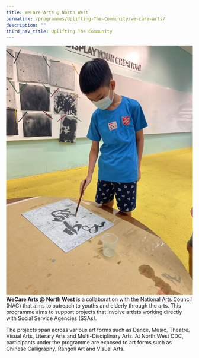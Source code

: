 ```yaml
---
title: WeCare Arts @ North West
permalink: /programmes/Uplifting-The-Community/we-care-arts/
description: ""
third_nav_title: Uplifting The Community
---
```

![](/images/Programmes/Uplifting%20The%20Community/Image%20(1).jpeg)**WeCare Arts @ North West** is a collaboration with the National Arts Council (NAC) that aims to outreach to youths and elderly through the arts. This programme aims to support projects that involve artists working directly with Social Service Agencies (SSAs).  
  
The projects span across various art forms such as Dance, Music, Theatre, Visual Arts, Literary Arts and Multi-Disciplinary Arts. At North West CDC, participants under the programme are exposed to art forms such as Chinese Calligraphy, Rangoli Art and Visual Arts.  
  
